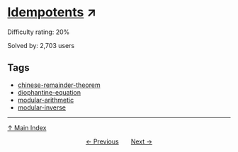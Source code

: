 # [Idempotents](https://projecteuler.net/problem=407) ↗️

Difficulty rating: 20%

Solved by: 2,703 users
## Tags

- [chinese-remainder-theorem](../tags/chinese-remainder-theorem.md)
- [diophantine-equation](../tags/diophantine-equation.md)
- [modular-arithmetic](../tags/modular-arithmetic.md)
- [modular-inverse](../tags/modular-inverse.md)



---

[↑ Main Index](../README.md)


<div align=center><a href='406.md'>← Previous</a> &nbsp;&nbsp; &nbsp;&nbsp;  <a href='408.md'>Next →</a></div>
